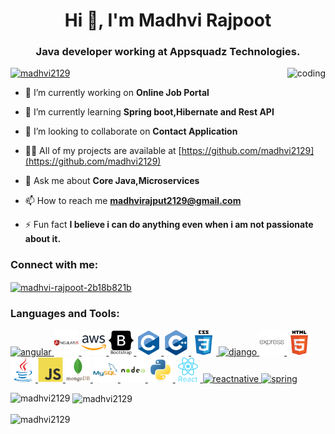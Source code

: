<h1 align="center">Hi 👋, I'm Madhvi Rajpoot</h1>
<h3 align="center">Java developer working at Appsquadz Technologies.</h3>
<img align="right" alt="coding" width:400 src="https://www.google.com/search?sxsrf=APwXEdduEdL_JNBX5Tg_14E5DajY-3iuzA:1683399953291&q=coding+girl+image+animated&tbm=isch&chips=q:coding+girl+image+animated,online_chips:programming+wallpaper:hg3_I6I8ycE%3D&usg=AI4_-kT_TxGdfs2nWN9Xcvrm8w6Rtf2pAA&sa=X&ved=2ahUKEwj2gOzBseH-AhUQ82EKHagjALYQgIoDKAJ6BAgIEBo&biw=1242&bih=568&dpr=1.1#imgrc=DV691OLbyN-bjM">



<p align="left"> <a href="https://github.com/ryo-ma/github-profile-trophy"><img src="https://github-profile-trophy.vercel.app/?username=madhvi2129" alt="madhvi2129" /></a> </p>

- 🔭 I’m currently working on **Online Job Portal**

- 🌱 I’m currently learning **Spring boot,Hibernate and Rest API**

- 👯 I’m looking to collaborate on **Contact Application**

- 👨‍💻 All of my projects are available at [https://github.com/madhvi2129](https://github.com/madhvi2129)

- 💬 Ask me about **Core Java,Microservices**

- 📫 How to reach me **madhvirajput2129@gmail.com**

- ⚡ Fun fact **I believe i can do anything even when i am not passionate about it.**

<h3 align="left">Connect with me:</h3>
<p align="left">
<a href="https://linkedin.com/in/madhvi-rajpoot-2b18b821b" target="blank"><img align="center" src="https://raw.githubusercontent.com/rahuldkjain/github-profile-readme-generator/master/src/images/icons/Social/linked-in-alt.svg" alt="madhvi-rajpoot-2b18b821b" height="30" width="40" /></a>
</p>

<h3 align="left">Languages and Tools:</h3>
<p align="left"> <a href="https://angular.io" target="_blank" rel="noreferrer"> <img src="https://angular.io/assets/images/logos/angular/angular.svg" alt="angular" width="40" height="40"/> </a> <a href="https://angular.io" target="_blank" rel="noreferrer"> <img src="https://raw.githubusercontent.com/devicons/devicon/master/icons/angularjs/angularjs-original-wordmark.svg" alt="angularjs" width="40" height="40"/> </a> <a href="https://aws.amazon.com" target="_blank" rel="noreferrer"> <img src="https://raw.githubusercontent.com/devicons/devicon/master/icons/amazonwebservices/amazonwebservices-original-wordmark.svg" alt="aws" width="40" height="40"/> </a> <a href="https://getbootstrap.com" target="_blank" rel="noreferrer"> <img src="https://raw.githubusercontent.com/devicons/devicon/master/icons/bootstrap/bootstrap-plain-wordmark.svg" alt="bootstrap" width="40" height="40"/> </a> <a href="https://www.cprogramming.com/" target="_blank" rel="noreferrer"> <img src="https://raw.githubusercontent.com/devicons/devicon/master/icons/c/c-original.svg" alt="c" width="40" height="40"/> </a> <a href="https://www.w3schools.com/cpp/" target="_blank" rel="noreferrer"> <img src="https://raw.githubusercontent.com/devicons/devicon/master/icons/cplusplus/cplusplus-original.svg" alt="cplusplus" width="40" height="40"/> </a> <a href="https://www.w3schools.com/css/" target="_blank" rel="noreferrer"> <img src="https://raw.githubusercontent.com/devicons/devicon/master/icons/css3/css3-original-wordmark.svg" alt="css3" width="40" height="40"/> </a> <a href="https://www.djangoproject.com/" target="_blank" rel="noreferrer"> <img src="https://cdn.worldvectorlogo.com/logos/django.svg" alt="django" width="40" height="40"/> </a> <a href="https://expressjs.com" target="_blank" rel="noreferrer"> <img src="https://raw.githubusercontent.com/devicons/devicon/master/icons/express/express-original-wordmark.svg" alt="express" width="40" height="40"/> </a> <a href="https://www.w3.org/html/" target="_blank" rel="noreferrer"> <img src="https://raw.githubusercontent.com/devicons/devicon/master/icons/html5/html5-original-wordmark.svg" alt="html5" width="40" height="40"/> </a> <a href="https://www.java.com" target="_blank" rel="noreferrer"> <img src="https://raw.githubusercontent.com/devicons/devicon/master/icons/java/java-original.svg" alt="java" width="40" height="40"/> </a> <a href="https://developer.mozilla.org/en-US/docs/Web/JavaScript" target="_blank" rel="noreferrer"> <img src="https://raw.githubusercontent.com/devicons/devicon/master/icons/javascript/javascript-original.svg" alt="javascript" width="40" height="40"/> </a> <a href="https://www.mongodb.com/" target="_blank" rel="noreferrer"> <img src="https://raw.githubusercontent.com/devicons/devicon/master/icons/mongodb/mongodb-original-wordmark.svg" alt="mongodb" width="40" height="40"/> </a> <a href="https://www.mysql.com/" target="_blank" rel="noreferrer"> <img src="https://raw.githubusercontent.com/devicons/devicon/master/icons/mysql/mysql-original-wordmark.svg" alt="mysql" width="40" height="40"/> </a> <a href="https://nodejs.org" target="_blank" rel="noreferrer"> <img src="https://raw.githubusercontent.com/devicons/devicon/master/icons/nodejs/nodejs-original-wordmark.svg" alt="nodejs" width="40" height="40"/> </a> <a href="https://www.python.org" target="_blank" rel="noreferrer"> <img src="https://raw.githubusercontent.com/devicons/devicon/master/icons/python/python-original.svg" alt="python" width="40" height="40"/> </a> <a href="https://reactjs.org/" target="_blank" rel="noreferrer"> <img src="https://raw.githubusercontent.com/devicons/devicon/master/icons/react/react-original-wordmark.svg" alt="react" width="40" height="40"/> </a> <a href="https://reactnative.dev/" target="_blank" rel="noreferrer"> <img src="https://reactnative.dev/img/header_logo.svg" alt="reactnative" width="40" height="40"/> </a> <a href="https://spring.io/" target="_blank" rel="noreferrer"> <img src="https://www.vectorlogo.zone/logos/springio/springio-icon.svg" alt="spring" width="40" height="40"/> </a> </p>

<p><img align="left" src="https://github-readme-stats.vercel.app/api/top-langs?username=madhvi2129&show_icons=true&locale=en&layout=compact" alt="madhvi2129" /></p>

<p>&nbsp;<img align="center" src="https://github-readme-stats.vercel.app/api?username=madhvi2129&show_icons=true&locale=en" alt="madhvi2129" /></p>

<p><img align="center" src="https://github-readme-streak-stats.herokuapp.com/?user=madhvi2129&" alt="madhvi2129" /></p>

